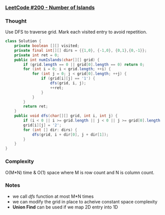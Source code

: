 ### [LeetCode #200 - Number of Islands](https://leetcode.com/problems/number-of-islands/description/)

### Thought
Use DFS to traverse grid. Mark each visited entry to avoid repetition.
```java
class Solution {
    private boolean [][] visited;
    private final int[][] dirs = {{1,0}, {-1,0}, {0,1},{0,-1}};
    private int ret = 0;
    public int numIslands(char[][] grid) {
        if (grid.length == 0 || grid[0].length == 0) return 0;
        for (int i = 0; i < grid.length; ++i) {
            for (int j = 0; j < grid[0].length; ++j) {
                if (grid[i][j] == '1') {
                    dfs(grid, i, j);
                    ++ret;
                }
            }
        }
        return ret;
    }
    public void dfs(char[][] grid, int i, int j) {
        if (i < 0 || i >= grid.length || j < 0 || j >= grid[0].length || grid[i][j] != '1') return;
        grid[i][j] = '2';
        for (int [] dir: dirs) {
            dfs(grid, i + dir[0], j + dir[1]);
        }
    } 
}
```
### Complexity 
O(M*N) time & O(1) space where M is row count and N is column count.


### Notes
* we call *dfs* function at most M*N times
* we can modify the grid in place to acheive constant space complexity
* **Union Find** can be used  if we map 2D entry into 1D